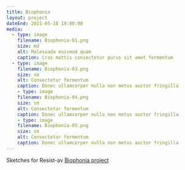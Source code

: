 ```yaml
---
title: Biophonia
layout: project
dateEnd: 2021-05-18 19:00:00
media:
  - type: image
    filename: Biophonia-01.png
    size: md
    alt: Malesuada euismod quam
    caption: Cras mattis consectetur purus sit amet fermentum
  - type: image
    filename: Biophonia-03.png
    size: sm
    alt: Consectetur fermentum
    caption: Donec ullamcorper nulla non metus auctor fringilla
    - type: image
    filename: Biophonia-04.png
    size: sm
    alt: Consectetur fermentum
    caption: Donec ullamcorper nulla non metus auctor fringilla
    - type: image
    filename: Biophonia-05.png
    size: sm
    alt: Consectetur fermentum
    caption: Donec ullamcorper nulla non metus auctor fringilla
---
```


Sketches for Resist-av [Biophonia project](https://www.resist-av.net/)  
